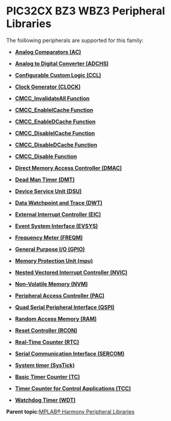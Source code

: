 # PIC32CX BZ3 WBZ3 Peripheral Libraries

The foillowing peripherals are supported for this family:

-   **[Analog Comparators \(AC\)](GUID-45B9C329-D2C7-4446-BE93-437006982526.md)**  

-   **[Analog to Digital Converter \(ADCHS\)](GUID-8740EC52-3365-4B31-B19A-227EC55268DD.md)**  

-   **[Configurable Custom Logic \(CCL\)](GUID-D4015E32-F535-450C-A2DF-89C89DE867EA.md)**  

-   **[Clock Generator \(CLOCK\)](GUID-5894377C-D14A-42A3-B08B-7E3E1E177973.md)**  

-   **[CMCC\_InvalidateAll Function](GUID-519E4600-272D-49CF-9F21-839574CD9F7D.md)**  

-   **[CMCC\_EnableICache Function](GUID-DF1316EA-156B-4526-BB7D-C8FEFEC7826A.md)**  

-   **[CMCC\_EnableDCache Function](GUID-A43B05CF-8ABB-4C17-BE93-2AC623C295EA.md)**  

-   **[CMCC\_DisableICache Function](GUID-A20DE0F9-5847-468A-877D-D68C9888B185.md)**  

-   **[CMCC\_DisableDCache Function](GUID-E6184967-CF8F-4B96-9202-A95963C43A80.md)**  

-   **[CMCC\_Disable Function](GUID-DA8E559F-0F86-424B-91F2-2F2264428F17.md)**  

-   **[Direct Memory Access Controller \(DMAC\)](GUID-725BAB37-D872-43F1-818D-6350B9533DF3.md)**  

-   **[Dead Man Timer \(DMT\)](GUID-45E9C429-6449-4D83-986C-97A40E3FEB60.md)**  

-   **[Device Service Unit \(DSU\)](GUID-6D5E4878-0E6E-49D8-A141-5F1FC4A9D421.md)**  

-   **[Data Watchpoint and Trace \(DWT\)](GUID-E1AD558F-6AA8-4D5F-90A6-8820A72C3777.md)**  

-   **[External Interrupt Controller \(EIC\)](GUID-39448E4A-BB16-4C96-8928-77A4AC964728.md)**  

-   **[Event System Interface \(EVSYS\)](GUID-7759454F-C614-4AB7-960B-73C072313AB0.md)**  

-   **[Frequency Meter \(FREQM\)](GUID-53DC3148-AECB-4E2B-B44D-152A975A542B.md)**  

-   **[General Purpose I/O \(GPIO\)](GUID-58CDC504-B3EF-44BF-BCCB-7FB20301BF73.md)**  

-   **[Memory Protection Unit \(mpu\)](GUID-9EBBC089-9E2B-450F-8789-6D28C65813C8.md)**  

-   **[Nested Vectored Interrupt Controller \(NVIC\)](GUID-4A575FC4-4E67-4495-826F-A73EEC4FF8C9.md)**  

-   **[Non-Volatile Memory \(NVM\)](GUID-A1DC59E3-704B-445E-BE7D-D91D9DADD4A1.md)**  

-   **[Peripheral Access Controller \(PAC\)](GUID-A41A49A1-F4C5-4355-8F72-3471A2AFF354.md)**  

-   **[Quad Serial Peripheral Interface \(QSPI\)](GUID-AA725558-EF5D-4D83-9378-06E61B172173.md)**  

-   **[Random Access Memory \(RAM\)](GUID-44C7C165-2CEA-496A-B4F3-4181CBA26476.md)**  

-   **[Reset Controller \(RCON\)](GUID-5020ED3A-9207-4202-977A-93B1BF946E65.md)**  

-   **[Real-Time Counter \(RTC\)](GUID-3578D06D-FEC5-4769-ADC7-0D46730CD973.md)**  

-   **[Serial Communication Interface \(SERCOM\)](GUID-76AE7205-E3EF-4EE6-AC28-5153E3565982.md)**  

-   **[System timer \(SysTick\)](GUID-A4B9F359-3129-4377-B43E-71415C6B19F2.md)**  

-   **[Basic Timer Counter \(TC\)](GUID-D805E0EA-6923-41A3-A27E-5A159783D12C.md)**  

-   **[Timer Counter for Control Applications \(TCC\)](GUID-CCA150A8-2C66-40B2-9C35-D7F3473720AE.md)**  

-   **[Watchdog Timer \(WDT\)](GUID-150A6728-E8C8-4A67-9FCB-E524A8863357.md)**  


**Parent topic:**[MPLAB® Harmony Peripheral Libraries](GUID-B8856C06-A407-4AD1-8E21-0A85BE055F0E.md)

